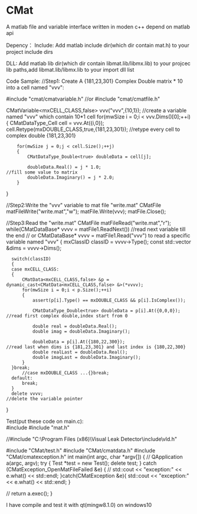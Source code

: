 # CMat
A matlab file and variable interface written in moden c++ depend on matlab api

Depency：
  Include:
    Add matlab include dir(which dir contain mat.h) to your project include dirs

  DLL:
    Add matlab lib dir(which dir contain libmat.lib/libmx.lib) to your projcec lib paths,add libmat.lib/libmx.lib to your import dll list

Code Sample:
//Step1: Create A {181,23,301} Complex Double matrix * 10 into a cell named "vvv":

  #include "cmat/cmatvariable.h" //or
  #include "cmat/cmatfile.h"
  
  CMatVariable<mxCELL_CLASS,false> vvv("vvv",{10,1});                                         //create a variable named "vvv" which contain 10*1 cell 
  for(mwSize i = 0;i < vvv.Dims()[0];++i)
  {
      CMatDataType_Cell cell = vvv.At({i,0});
      cell.Retype(mxDOUBLE_CLASS,true,{181,23,301});                                          //retype every cell to complex double {181,23,301}

        for(mwSize j = 0;j < cell.Size();++j)
        {
            CMatDataType_Double<true> doubleData = cell[j];

            doubleData.Real() = j * 1.0;                                                      //fill some value to matrix
            doubleData.Imaginary() = j * 2.0;
        }
  }
  
//Step2:Write the "vvv" variable to mat file "write.mat"
  CMatFile matFileWrite("write.mat","w");
  matFile.Write(vvv);
  matFile.Close();
  
  
//Step3:Read the "write.mat"
  CMatFile matFileRead("write.mat","r");
  while(CMatDataBase* vvvv = matFile1.ReadNext())                                             //read next variable till the end
                                                                                              // or CMatDataBase* vvvv = matFile1.Read("vvv") to read a specific variable named "vvv"
  {
      mxClassID classID = vvvv->Type();
      const std::vector<mwSize> &dims = vvvv->Dims();

      switch(classID)
      {
      case mxCELL_CLASS:
      {
          CMatData<mxCELL_CLASS,false> &p = dynamic_cast<CMatData<mxCELL_CLASS,false> &>(*vvvv);
          for(mwSize i = 0;i < p.Size();++i)
          {
              assert(p[i].Type() == mxDOUBLE_CLASS && p[i].IsComplex());

              CMatDataType_Double<true> doubleData = p[i].At({0,0,0});                        //read first complex double,index start from 0

              double real = doubleData.Real();
              double imag = doubleData.Imaginary();

              doubleData = p[i].At({180,22,300});                                             //read last when dims is {181,23,301} and last index is {180,22,300}
              double realLast = doubleData.Real();
              double imagLast = doubleData.Imaginary();
          }
      }break;
          //case mxDOUBLE_CLASS ...{}break;
      default:
          break;
      }
      delete vvvv;                                                                        //delete the variable pointer
  }

Test(put these code on main.c):  
  #include <iostream>
  #include "mat.h"


  //#include "C:\\Program Files (x86)\\Visual Leak Detector\\include\\vld.h"

  #include "CMat/test.h"
  #include "CMat/cmatdata.h"
  #include "CMat/cmatexception.h"
  int main(int argc, char *argv[])
  {
  //    QApplication a(argc, argv);
      try {
          Test *test = new Test();
          delete test;
      }  catch (CMatException_OpenMatFileFailed &e) {
          //
          std::cout << "exception:" << e.what() << std::endl;
      }catch(CMatException &e){
          std::cout << "exception:" << e.what() << std::endl;
      }




  //    return a.exec();
  }
  
  I have compile and test it with qt(mingw8.1.0) on windows10
